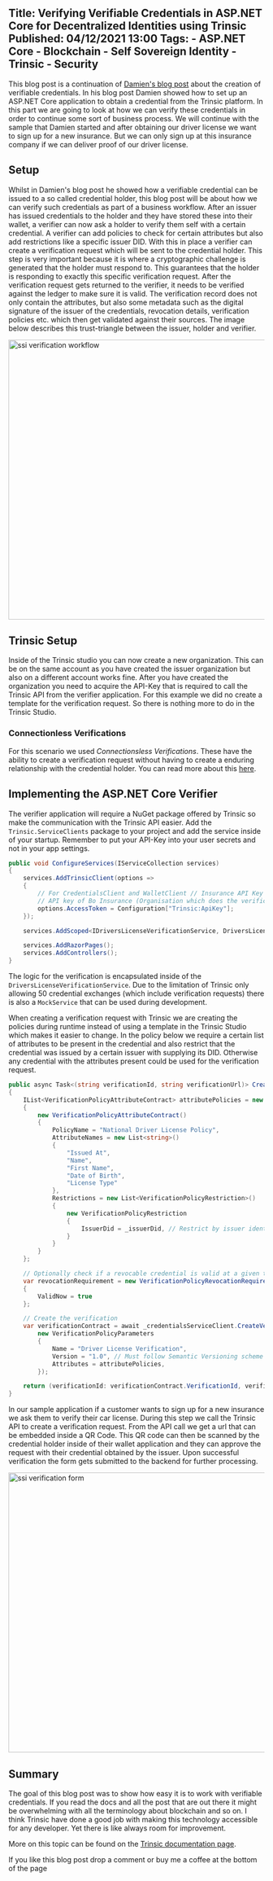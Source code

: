 Title: Verifying Verifiable Credentials in ASP.NET Core for Decentralized Identities using Trinsic
Published: 04/12/2021 13:00
Tags: 
    - ASP.NET Core
    - Blockchain
    - Self Sovereign Identity
    - Trinsic
    - Security
---

This blog post is a continuation of [Damien's blog post](https://damienbod.com/2021/04/05/creating-verifiable-credentials-in-asp-net-core-for-decentralized-identities-using-trinsic/) about the creation of verifiable credentials. In his blog post Damien showed how to set up an ASP.NET Core application to obtain a credential from the Trinsic platform. In this part we are going to look at how we can verify these credentials in order to continue some sort of business process. We will continue with the sample that Damien started and after obtaining our driver license we want to sign up for a new insurance. But we can only sign up at this insurance company if we can deliver proof of our driver license.

## Setup

Whilst in Damien's blog post he showed how a verifiable credential can be issued to a so called credential holder, this blog post will be about how we can verify such credentials as part of a business workflow. After an issuer has issued credentials to the holder and they have stored these into their wallet, a verifier can now ask a holder to verify them self with a certain credential. A verifier can add policies to check for certain attributes but also add restrictions like a specific issuer DID. With this in place a verifier can create a verification request which will be sent to the credential holder. This step is very important because it is where a cryptographic challenge is generated that the holder must respond to. This guarantees that the holder is responding to exactly this specific verification request. After the verification request gets returned to the verifier, it needs to be verified against the ledger to make sure it is valid. The verification record does not only contain the attributes, but also some metadata such as the digital signature of the issuer of the credentials, revocation details, verification policies etc. which then get validated against their sources. The image below describes this trust-triangle between the issuer, holder and verifier.

<div class="text-center w-100">
    <img src="/posts/images/ssi-verification-workflow.png" alt="ssi verification workflow" width="550" />
</div>

## Trinsic Setup

Inside of the Trinsic studio you can now create a new organization. This can be on the same account as you have created the issuer organization but also on a different account works fine. After you have created the organization you need to acquire the API-Key that is required to call the Trinsic API from the verifier application. For this example we did no create a template for the verification request. So there is nothing more to do in the Trinsic Studio.

### Connectionless Verifications

For this scenario we used _Connectionsless Verifications_. These have the ability to create a verification request without having to create a enduring relationship with the credential holder. You can read more about this [here](https://docs.trinsic.id/docs/verifications-1#connectionless-verifications).

## Implementing the ASP.NET Core Verifier

The verifier application will require a NuGet package offered by Trinsic so make the communication with the Trinsic API easier. Add the `Trinsic.ServiceClients` package to your project and add the service inside of your startup. Remember to put your API-Key into your user secrets and not in your app settings.

```csharp
public void ConfigureServices(IServiceCollection services)
{
    services.AddTrinsicClient(options =>
    {
        // For CredentialsClient and WalletClient // Insurance API Key
        // API key of Bo Insurance (Organisation which does the verification)
        options.AccessToken = Configuration["Trinsic:ApiKey"];
    });

    services.AddScoped<IDriversLicenseVerificationService, DriversLicenseVerificationService>();

    services.AddRazorPages();
    services.AddControllers();
}
```

The logic for the verification is encapsulated inside of the `DriversLicenseVerificationService`. Due to the limitation of Trinsic only allowing 50 credential exchanges (which include verification requests) there is also a `MockService` that can be used during development.

When creating a verification request with Trinsic we are creating the policies during runtime instead of using a template in the Trinsic Studio which makes it easier to change. In the policy below we require a certain list of attributes to be present in the credential and also restrict that the credential was issued by a certain issuer with supplying its DID. Otherwise any credential with the attributes present could be used for the verification request.

```csharp
public async Task<(string verificationId, string verificationUrl)> CreateVerificationRequest()
{
    IList<VerificationPolicyAttributeContract> attributePolicies = new List<VerificationPolicyAttributeContract>()
    {
        new VerificationPolicyAttributeContract()
        {
            PolicyName = "National Driver License Policy",
            AttributeNames = new List<string>()
            {
                "Issued At",
                "Name",
                "First Name",
                "Date of Birth",
                "License Type"
            },
            Restrictions = new List<VerificationPolicyRestriction>()
            {
                new VerificationPolicyRestriction
                {
                    IssuerDid = _issuerDid, // Restrict by issuer identifier
                }
            }
        }
    };

    // Optionally check if a revocable credential is valid at a given time
    var revocationRequirement = new VerificationPolicyRevocationRequirement()
    {
        ValidNow = true
    };

    // Create the verification
    var verificationContract = await _credentialsServiceClient.CreateVerificationFromParametersAsync(
        new VerificationPolicyParameters
        {
            Name = "Driver License Verification",
            Version = "1.0", // Must follow Semantic Versioning scheme (https://semver.org),
            Attributes = attributePolicies,
        });

    return (verificationId: verificationContract.VerificationId, verificationUrl: verificationContract.VerificationRequestUrl);
}
```

In our sample application if a customer wants to sign up for a new insurance we ask them to verify their car license. During this step we call the Trinsic API to create a verification request. From the API call we get a url that can be embedded inside a QR Code. This QR code can then be scanned by the credential holder inside of their wallet application and they can approve the request with their credential obtained by the issuer. Upon successful verification the form gets submitted to the backend for further processing.

<div class="text-center w-100">
    <img src="/posts/images/ssi-verify-form.png" alt="ssi verification form" width="550" />
</div>

## Summary

The goal of this blog post was to show how easy it is to work with verifiable credentials. If you read the docs and all the post that are out there it might be overwhelming with all the terminology about blockchain and so on. I think Trinsic have done a good job with making this technology accessible for any developer. Yet there is like always room for improvement.

More on this topic can be found on the [Trinsic documentation page](https://docs.trinsic.id/docs/verifications-1).

If you like this blog post drop a comment or buy me a coffee at the bottom of the page <i class="fa fa-coffee"></i>
